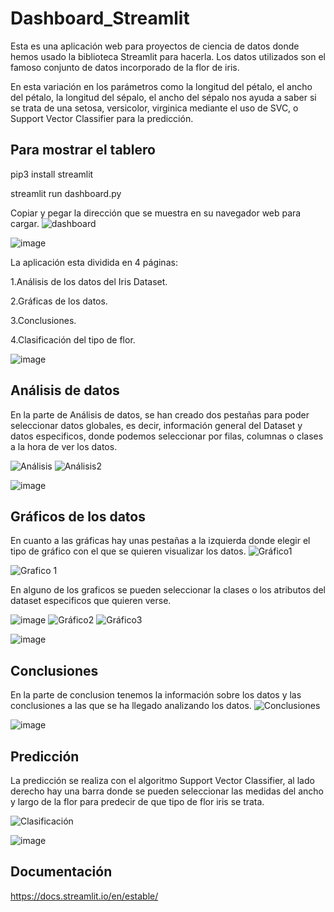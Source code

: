 # Dashboard_Streamlit 

Esta es una aplicación web para proyectos de ciencia de datos donde hemos usado la biblioteca Streamlit para hacerla. Los datos utilizados son el famoso conjunto de datos incorporado de la flor de iris.

 En esta variación en los parámetros como la longitud del pétalo, el ancho del pétalo, la longitud del sépalo, el ancho del sépalo nos ayuda a saber si se trata de una setosa, versicolor, virginica mediante el uso de SVC, o Support Vector Classifier para la predicción.
## Para mostrar el tablero

pip3 install streamlit

streamlit run dashboard.py

Copiar y pegar la dirección que se muestra en su navegador web para cargar.
![dashboard](https://user-images.githubusercontent.com/98030137/212059026-442e1cd9-cc9a-4f9b-876b-6506fa62e1c1.png)

![image]('//Usuarios//javier//Escritorio//Dashboard_Streamlit//Data//dashboard.png')

La aplicación esta dividida en 4 páginas:

1.Análisis de los datos del Iris Dataset.

2.Gráficas de los datos.

3.Conclusiones.

4.Clasificación del tipo de flor.


![image]('..//DATA//Análisis.png')


## Análisis de datos
En la parte de Análisis de datos, se han creado dos pestañas para poder seleccionar datos globales, es decir, información general del Dataset y datos especificos, donde podemos seleccionar por filas, columnas o  clases a la hora de ver los datos.

![Análisis](https://user-images.githubusercontent.com/98030137/212059052-15ec035e-fec4-469b-9af1-52f0b929447b.png)
![Análisis2](https://user-images.githubusercontent.com/98030137/212059350-ed0c0781-4c14-4b20-8c7d-bd2472f1224a.png)

![image]('..//DATA//Análisis1.png')

## Gráficos de los datos
En cuanto a las gráficas hay unas pestañas a la izquierda donde elegir el tipo de gráfico con el que se quieren visualizar los datos.
![Gráfico1](https://user-images.githubusercontent.com/98030137/212059106-c5ccf1db-9df7-4ee2-a2ac-83fb77a20a0e.png)

![Grafico 1]('..//DATA//Gráfico1.png')

En alguno de los graficos se pueden seleccionar  la clases o los atributos del dataset especificos que quieren verse.

![image]('..//DATA//Gráfico2.png')
![Gráfico2](https://user-images.githubusercontent.com/98030137/212059132-213adaee-5145-4878-a1ca-f827f7e33ae4.png)
![Gráfico3](https://user-images.githubusercontent.com/98030137/212059146-e2e43a8e-8229-4e72-bb3b-e97e2a301a57.png)


![image]('..//DATA//Gráfico3.png')
## Conclusiones
En la parte de conclusion tenemos la información sobre los datos y las conclusiones a las que se ha llegado analizando los datos.
![Conclusiones](https://user-images.githubusercontent.com/98030137/212059184-aa090670-fafc-4911-8071-517060412ce8.png)

![image]('..//DATA//Conclusiones.png')

## Predicción 
La predicción se realiza con el algoritmo Support Vector Classifier, al lado derecho hay una barra donde se pueden seleccionar las medidas del ancho y largo de la flor para predecir de que tipo de flor iris se trata.

![Clasificación](https://user-images.githubusercontent.com/98030137/212059224-ce8fbfdb-4db2-48dd-b0fc-c2f64e7521a5.png)

![image]('..//DATA//Clasificación.png')


## Documentación
https://docs.streamlit.io/en/estable/
